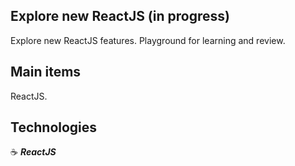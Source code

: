 ## Explore new ReactJS (in progress)

Explore new ReactJS features. Playground for learning and review.

## Main items

ReactJS.

## Technologies

:coffee: **_ReactJS_**

